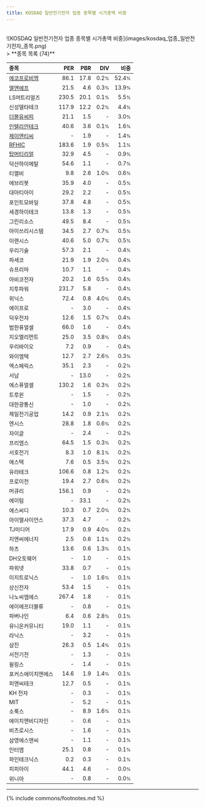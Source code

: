 ```yaml
---
title: KOSDAQ 일반전기전자 업종 종목별 시가총액 비중
---
```

<br>
![KOSDAQ 일반전기전자 업종 종목별 시가총액 비중](images/kosdaq_업종_일반전기전자_종목.png)
<br>
> **종목 목록 (74)**<a id="list"></a>

| **종목** | **PER** | **PBR** | **DIV** | **비중** |
| :------- | ------: | ------: | ------: | -------: |
| [에코프로비엠](/247540/) | 86.1 | 17.8 | 0.2<small>%</small> | 52.4<small>%</small> |
| [엘앤에프](/066970/) | 21.5 | 4.6 | 0.3<small>%</small> | 13.9<small>%</small> |
| LS머트리얼즈 | 230.5 | 20.1 | 0.1<small>%</small> | 5.5<small>%</small> |
| 신성델타테크 | 117.9 | 12.2 | 0.2<small>%</small> | 4.4<small>%</small> |
| [더블유씨피](/393890/) | 21.1 | 1.5 | - | 3.0<small>%</small> |
| [인텔리안테크](/189300/) | 40.6 | 3.6 | 0.1<small>%</small> | 1.6<small>%</small> |
| [제이앤티씨](/204270/) | - | 1.9 | - | 1.4<small>%</small> |
| [RFHIC](/218410/) | 183.6 | 1.9 | 0.5<small>%</small> | 1.1<small>%</small> |
| [탑머티리얼](/360070/) | 32.9 | 4.5 | - | 0.9<small>%</small> |
| 덕산하이메탈 | 54.6 | 1.1 | - | 0.7<small>%</small> |
| 티엘비 | 9.8 | 2.6 | 1.0<small>%</small> | 0.6<small>%</small> |
| 에브리봇 | 35.9 | 4.0 | - | 0.5<small>%</small> |
| 대아티아이 | 29.2 | 2.2 | - | 0.5<small>%</small> |
| 포인트모바일 | 37.8 | 4.8 | - | 0.5<small>%</small> |
| 세경하이테크 | 13.8 | 1.3 | - | 0.5<small>%</small> |
| 그린리소스 | 49.5 | 8.4 | - | 0.5<small>%</small> |
| 아이쓰리시스템 | 34.5 | 2.7 | 0.7<small>%</small> | 0.5<small>%</small> |
| 이랜시스 | 40.6 | 5.0 | 0.7<small>%</small> | 0.5<small>%</small> |
| 우리기술 | 57.3 | 2.1 | - | 0.4<small>%</small> |
| 파세코 | 21.9 | 1.9 | 2.0<small>%</small> | 0.4<small>%</small> |
| 슈프리마 | 10.7 | 1.1 | - | 0.4<small>%</small> |
| 아비코전자 | 20.2 | 1.6 | 0.5<small>%</small> | 0.4<small>%</small> |
| 지투파워 | 231.7 | 5.8 | - | 0.4<small>%</small> |
| 위닉스 | 72.4 | 0.8 | 4.0<small>%</small> | 0.4<small>%</small> |
| 에이프로 | - | 3.0 | - | 0.4<small>%</small> |
| 덕우전자 | 12.6 | 1.5 | 0.7<small>%</small> | 0.4<small>%</small> |
| 범한퓨얼셀 | 66.0 | 1.6 | - | 0.4<small>%</small> |
| 지오엘리먼트 | 25.0 | 3.5 | 0.8<small>%</small> | 0.4<small>%</small> |
| 우리바이오 | 7.2 | 0.9 | - | 0.4<small>%</small> |
| 와이엠텍 | 12.7 | 2.7 | 2.6<small>%</small> | 0.3<small>%</small> |
| 엑스페릭스 | 35.1 | 2.3 | - | 0.2<small>%</small> |
| 서남 | - | 13.0 | - | 0.2<small>%</small> |
| 에스퓨얼셀 | 130.2 | 1.6 | 0.3<small>%</small> | 0.2<small>%</small> |
| 트루윈 | - | 1.5 | - | 0.2<small>%</small> |
| 대한광통신 | - | 1.0 | - | 0.2<small>%</small> |
| 제일전기공업 | 14.2 | 0.9 | 2.1<small>%</small> | 0.2<small>%</small> |
| 엔시스 | 28.8 | 1.8 | 0.6<small>%</small> | 0.2<small>%</small> |
| 자이글 | - | 2.4 | - | 0.2<small>%</small> |
| 프리엠스 | 64.5 | 1.5 | 0.3<small>%</small> | 0.2<small>%</small> |
| 서호전기 | 8.3 | 1.0 | 8.1<small>%</small> | 0.2<small>%</small> |
| 에스텍 | 7.6 | 0.5 | 3.5<small>%</small> | 0.2<small>%</small> |
| 유라테크 | 106.6 | 0.8 | 1.2<small>%</small> | 0.2<small>%</small> |
| 프로이천 | 19.4 | 2.7 | 0.6<small>%</small> | 0.2<small>%</small> |
| 머큐리 | 156.1 | 0.9 | - | 0.2<small>%</small> |
| 에이텀 | - | 33.1 | - | 0.2<small>%</small> |
| 에스씨디 | 10.3 | 0.7 | 2.0<small>%</small> | 0.2<small>%</small> |
| 아이엘사이언스 | 37.3 | 4.7 | - | 0.2<small>%</small> |
| TJ미디어 | 17.9 | 0.9 | 4.0<small>%</small> | 0.2<small>%</small> |
| 지엔씨에너지 | 2.5 | 0.6 | 1.1<small>%</small> | 0.2<small>%</small> |
| 하츠 | 13.6 | 0.6 | 1.3<small>%</small> | 0.1<small>%</small> |
| DH오토웨어 | - | 1.0 | - | 0.1<small>%</small> |
| 파워넷 | 33.8 | 0.7 | - | 0.1<small>%</small> |
| 이지트로닉스 | - | 1.0 | 1.6<small>%</small> | 0.1<small>%</small> |
| 상신전자 | 53.4 | 1.5 | - | 0.1<small>%</small> |
| 나노씨엠에스 | 267.4 | 1.8 | - | 0.1<small>%</small> |
| 에이에프더블류 | - | 0.8 | - | 0.1<small>%</small> |
| 파버나인 | 6.4 | 0.6 | 2.8<small>%</small> | 0.1<small>%</small> |
| 유니온커뮤니티 | 19.0 | 1.1 | - | 0.1<small>%</small> |
| 라닉스 | - | 3.2 | - | 0.1<small>%</small> |
| 삼진 | 26.3 | 0.5 | 1.4<small>%</small> | 0.1<small>%</small> |
| 서전기전 | - | 1.3 | - | 0.1<small>%</small> |
| 윌링스 | - | 1.4 | - | 0.1<small>%</small> |
| 포커스에이치엔에스 | 14.6 | 1.9 | 1.4<small>%</small> | 0.1<small>%</small> |
| 피앤씨테크 | 12.7 | 0.5 | - | 0.1<small>%</small> |
| KH 전자 | - | 0.3 | - | 0.1<small>%</small> |
| MIT | - | 5.2 | - | 0.1<small>%</small> |
| 소룩스 | - | 8.9 | 1.6<small>%</small> | 0.1<small>%</small> |
| 에이치앤비디자인 | - | 0.6 | - | 0.1<small>%</small> |
| 비츠로시스 | - | 1.6 | - | 0.1<small>%</small> |
| 삼영에스앤씨 | - | 1.1 | - | 0.1<small>%</small> |
| 인터엠 | 25.1 | 0.8 | - | 0.1<small>%</small> |
| 파인테크닉스 | 0.2 | 0.3 | - | 0.1<small>%</small> |
| 피피아이 | 44.1 | 4.6 | - | 0.0<small>%</small> |
| 위니아 | - | 0.8 | - | 0.0<small>%</small> |

---
{% include commons/footnotes.md %}